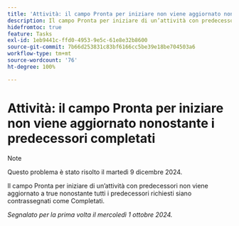 ```yaml
---
title: 'Attività: il campo Pronta per iniziare non viene aggiornato nonostante i predecessori completati'
description: Il campo Pronta per iniziare di un’attività con predecessori non viene aggiornato a true nonostante tutti i predecessori richiesti siano contrassegnati come Completati.
hidefromtoc: true
feature: Tasks
exl-id: 1eb9441c-ffd0-4953-9e5c-61e8e32b8600
source-git-commit: 7b66d253831c83bf6166cc5be39e18be704503a6
workflow-type: tm+mt
source-wordcount: '76'
ht-degree: 100%

---
```


# Attività: il campo Pronta per iniziare non viene aggiornato nonostante i predecessori completati

>[!NOTE]
>
>Questo problema è stato risolto il martedì 9 dicembre 2024.

Il campo Pronta per iniziare di un’attività con predecessori non viene aggiornato a true nonostante tutti i predecessori richiesti siano contrassegnati come Completati.

_Segnalato per la prima volta il mercoledì 1 ottobre 2024._
